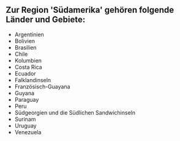 ## Zur Region 'Südamerika' gehören folgende Länder und Gebiete:

* Argentinien
* Bolivien
* Brasilien
* Chile
* Kolumbien
* Costa Rica
* Ecuador
* Falklandinseln
* Französisch-Guayana
* Guyana
* Paraguay
* Peru
* Südgeorgien und die Südlichen Sandwichinseln
* Surinam
* Uruguay
* Venezuela
